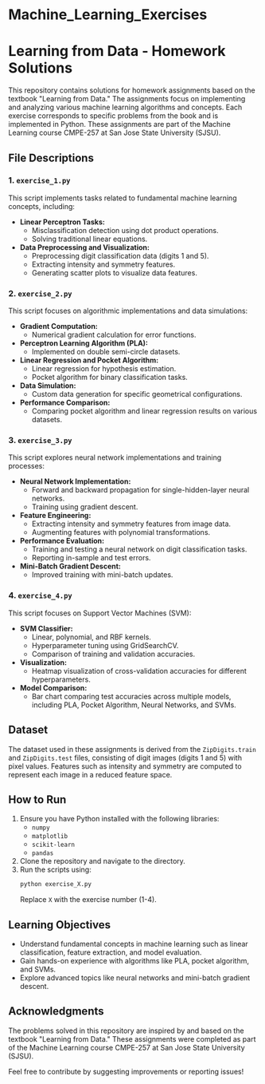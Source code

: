# Machine_Learning_Exercises

# Learning from Data - Homework Solutions

This repository contains solutions for homework assignments based on the textbook "Learning from Data." The assignments focus on implementing and analyzing various machine learning algorithms and concepts. Each exercise corresponds to specific problems from the book and is implemented in Python. These assignments are part of the Machine Learning course CMPE-257 at San Jose State University (SJSU).

## File Descriptions

### 1. `exercise_1.py`
This script implements tasks related to fundamental machine learning concepts, including:
- **Linear Perceptron Tasks:**
  - Misclassification detection using dot product operations.
  - Solving traditional linear equations.
- **Data Preprocessing and Visualization:**
  - Preprocessing digit classification data (digits 1 and 5).
  - Extracting intensity and symmetry features.
  - Generating scatter plots to visualize data features.

### 2. `exercise_2.py`
This script focuses on algorithmic implementations and data simulations:
- **Gradient Computation:**
  - Numerical gradient calculation for error functions.
- **Perceptron Learning Algorithm (PLA):**
  - Implemented on double semi-circle datasets.
- **Linear Regression and Pocket Algorithm:**
  - Linear regression for hypothesis estimation.
  - Pocket algorithm for binary classification tasks.
- **Data Simulation:**
  - Custom data generation for specific geometrical configurations.
- **Performance Comparison:**
  - Comparing pocket algorithm and linear regression results on various datasets.

### 3. `exercise_3.py`
This script explores neural network implementations and training processes:
- **Neural Network Implementation:**
  - Forward and backward propagation for single-hidden-layer neural networks.
  - Training using gradient descent.
- **Feature Engineering:**
  - Extracting intensity and symmetry features from image data.
  - Augmenting features with polynomial transformations.
- **Performance Evaluation:**
  - Training and testing a neural network on digit classification tasks.
  - Reporting in-sample and test errors.
- **Mini-Batch Gradient Descent:**
  - Improved training with mini-batch updates.

### 4. `exercise_4.py`
This script focuses on Support Vector Machines (SVM):
- **SVM Classifier:**
  - Linear, polynomial, and RBF kernels.
  - Hyperparameter tuning using GridSearchCV.
  - Comparison of training and validation accuracies.
- **Visualization:**
  - Heatmap visualization of cross-validation accuracies for different hyperparameters.
- **Model Comparison:**
  - Bar chart comparing test accuracies across multiple models, including PLA, Pocket Algorithm, Neural Networks, and SVMs.

## Dataset
The dataset used in these assignments is derived from the `ZipDigits.train` and `ZipDigits.test` files, consisting of digit images (digits 1 and 5) with pixel values. Features such as intensity and symmetry are computed to represent each image in a reduced feature space.

## How to Run
1. Ensure you have Python installed with the following libraries:
   - `numpy`
   - `matplotlib`
   - `scikit-learn`
   - `pandas`
2. Clone the repository and navigate to the directory.
3. Run the scripts using:
   ```bash
   python exercise_X.py
   ```
   Replace `X` with the exercise number (1-4).

## Learning Objectives
- Understand fundamental concepts in machine learning such as linear classification, feature extraction, and model evaluation.
- Gain hands-on experience with algorithms like PLA, pocket algorithm, and SVMs.
- Explore advanced topics like neural networks and mini-batch gradient descent.

## Acknowledgments
The problems solved in this repository are inspired by and based on the textbook "Learning from Data." These assignments were completed as part of the Machine Learning course CMPE-257 at San Jose State University (SJSU).

Feel free to contribute by suggesting improvements or reporting issues!

